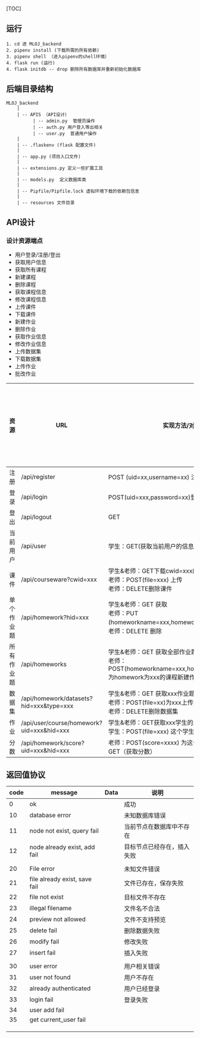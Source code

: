 [TOC]

## 运行

```
1. cd 进 MLOJ_backend
2. pipenv install (下载所需的所有依赖)
3. pipenv shell （进入pipenv的shell环境）
4. flask run (运行)
4. flask initdb -- drop 删除所有数据库并重新初始化数据库
```


## 后端目录结构

```
MLOJ_backend
	|
	| -- APIS （API设计）
		  | -- admin.py  管理员操作
		  | -- auth.py 用户登入等出相关
		  | -- user.py  普通用户操作
	|
	| -- .flaskenv (flask 配置文件)
	| 
	| -- app.py (项目入口文件)
	|
	| -- extensions.py 定义一些扩展工具 
	|
	| -- models.py  定义数据库类
	|
	| -- Pipfile/Pipfile.lock 虚拟环境下载的依赖包信息 
	|
	| -- resources 文件目录
```

## API设计

### 设计资源端点

* 用户登录/注册/登出
* 获取用户信息
* 获取所有课程
* 新建课程
* 删除课程
* 获取课程信息
* 修改课程信息
* 上传课件
* 下载课件
* 新建作业
* 删除作业
* 获取作业信息
* 修改作业信息
* 上传数据集
* 下载数据集
* 上传作业
* 批改作业



| 资源       | URL                                       | 实现方法/对应功能                                            | 实现等级 | 服务端是否完成部署 |
| ---------- | ----------------------------------------- | ------------------------------------------------------------ | -------- | ------------------ |
| 注册       | /api/register                             | POST (uid=xx,username=xx) 注册                               | P0       |                    |
| 登录       | /api/login                                | POST(uid=xxx,password=xx)登录                                | P0       |                    |
| 登出       | /api/logout                               | GET                                                          | P0       |                    |
| 当前用户   | /api/user                                 | 学生：GET(获取当前用户的信息)                                | P3       |                    |
| 课件       | /api/courseware?cwid=xxx                  | 学生&老师：GET下载cwid=xxx的课件<br/>老师：POST(file=xxx) 上传 <br>老师：DELETE删除课件 | P1       |                    |
| 单个作业题 | /api/homework?hid=xxx                     | 学生&老师：GET 获取<br/>老师：PUT (homeworkname=xxx,homeworkdesc=xxx,type=1)修改<br/>老师：DELETE 删除 | P1       |                    |
| 所有作业题 | /api/homeworks                            | 学生&老师：GET 获取全部作业题的信息<br/>老师：POST(homeworkname=xxx,homeworkdesc=xxx,type=x)为homework为xxx的课程新建作业题，作业题类型为x | P1       |                    |
| 数据集     | /api/homework/datasets?hid=xxx&type=xxx   | 学生&老师：GET 获取xxx作业题对应的数据集<br/>老师：POST(file=xx)为xxx上传数据集<br/>老师：DELETE删除数据集 | P2       |                    |
| 作业       | /api/user/course/homework?uid=xxx&hid=xxx | 学生&老师：GET获取xxx学生的xxx作业信息<br/>学生：POST(file=xxx) 这个学生提交这次作业的答案 | P2       |                    |
| 分数       | /api/homework/score?uid=xxx&hid=xxx       | 老师：POST(score=xxxx) 为这个人的这个作业打分<br>GET（获取分数） | P2       |                    |


## 返回值协议

| code | message                       | Data | 说明                       |
| ---- | ----------------------------- | ---- | -------------------------- |
| 0    | ok                            |      | 成功                       |
| 10   | database error                |      | 未知数据库错误             |
| 11   | node not exist, query fail    |      | 当前节点在数据库中不存在   |
| 12   | node already exist, add fail  |      | 目标节点已经存在，插入失败 |
|      |                               |      |                            |
| 20   | File error                    |      | 未知文件错误               |
| 21   | file already exist, save fail |      | 文件已存在，保存失败       |
| 22   | file not exist                |      | 目标文件不存在             |
| 23   | illegal filename              |      | 文件名不合法               |
| 24   | preview  not allowed          |      | 文件不支持预览             |
| 25   | delete fail                   |      | 删除数据失败               |
| 26   | modify fail                   |      | 修改失败                   |
| 27   | insert fail                   |      | 插入失败                   |
|      |                               |      |                            |
| 30   | user error                     |      | 用户相关错误               |
| 31   | user not found                 |      | 用户不存在                 |
| 32   | already authenticated          |      | 用户已经登录               |
| 33   | login fail                     |      | 登录失败                   |
| 34   | user add fail                  |      |                            |
| 35   | get current_user fail          |      |                            |
|      |                               |      |                            |
|      |                               |      |                            |
|      |                               |      |                            |

​	


